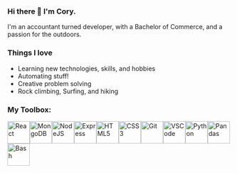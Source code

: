 ### Hi there 👋 I'm Cory.
I'm an accountant turned developer, with a Bachelor of Commerce, and a passion for the outdoors.

### Things I love
- Learning new technologies, skills, and hobbies
- Automating stuff!
- Creative problem solving
- Rock climbing, Surfing, and hiking

### My Toolbox:

<img src="https://cdn.jsdelivr.net/gh/devicons/devicon/icons/react/react-original.svg" alt="React" width="50" height="50"/><img src="https://cdn.jsdelivr.net/gh/devicons/devicon/icons/mongodb/mongodb-plain-wordmark.svg" alt="MongoDB" width="50" height="50"/><img src="https://cdn.jsdelivr.net/gh/devicons/devicon/icons/nodejs/nodejs-original.svg" alt="NodeJS" width="50" height="50"/><img src="https://cdn.jsdelivr.net/gh/devicons/devicon/icons/express/express-original-wordmark.svg" alt="Express" width="50" height="50"/><img src="https://cdn.jsdelivr.net/gh/devicons/devicon/icons/html5/html5-original.svg" alt="HTML5" width="50" height="50"/><img src="https://cdn.jsdelivr.net/gh/devicons/devicon/icons/css3/css3-original.svg" alt="CSS3" width="50" height="50"/><img src="https://cdn.jsdelivr.net/gh/devicons/devicon/icons/git/git-original.svg" alt="Git" width="50" height="50"/><img src="https://cdn.jsdelivr.net/gh/devicons/devicon/icons/vscode/vscode-original.svg" alt="VSCode" width="50" height="50"/><img src="https://cdn.jsdelivr.net/gh/devicons/devicon/icons/python/python-original.svg" alt="Python" width="50" height="50"/><img src="https://cdn.jsdelivr.net/gh/devicons/devicon/icons/pandas/pandas-original.svg" alt="Pandas" width="50" height="50" /><img src="https://cdn.jsdelivr.net/gh/devicons/devicon/icons/bash/bash-original.svg" alt="Bash" width="50" height="50" />
